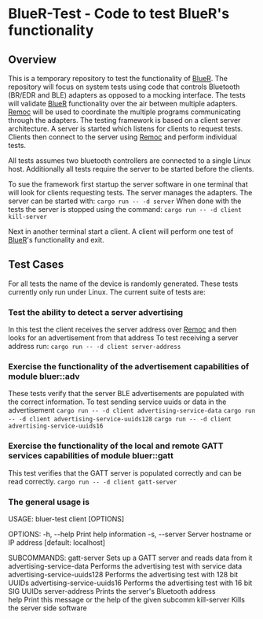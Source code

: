 # BlueR-Test - Code to test BlueR's functionality

## Overview
This is a temporary repository to test the functionality of [BlueR]. The repository will focus on system tests using code that controls Bluetooth (BR/EDR and BLE) adapters as opposed to a mocking interface. The tests will validate [BlueR] functionality over the air between multiple adapters. [Remoc] will be used to coordinate the multiple programs communicating through the adapters. The testing framework is based on a client server architecture. A server is started which listens for clients to request tests. Clients then connect to the server using [Remoc] and perform individual tests.

All tests assumes two bluetooth controllers are connected to a single Linux host. Additionally all tests require the server to be started before the clients. 

To sue the framework first startup the server software in one terminal that will look for clients requesting tests. The server manages the adapters. The server can be started with:
`cargo run -- -d server`
When done with the tests the server is stopped using the command:
`cargo run -- -d client kill-server`

Next in another terminal start a client. A client will perform one test of [BlueR]'s functionality and exit.

## Test Cases
For all tests the name of the device is randomly generated. These tests currently only run under Linux. The current suite of tests are:

### Test the ability to detect a server advertising
In this test the client receives the server address over [Remoc] and then looks for an advertisement from that address
To test receiving a server address run:
`cargo run -- -d client server-address`


### Exercise the functionality of the advertisement capabilities of module bluer::adv 
These tests verify that the server BLE advertisements are populated with the correct information.
To test sending service uuids or data in the advertisement
`cargo run -- -d client advertising-service-data`
`cargo run -- -d client advertising-service-uuids128`
`cargo run -- -d client advertising-service-uuids16`

### Exercise the functionality of the local and remote GATT services capabilities of module bluer::gatt
This test verifies that the GATT server is populated correctly and can be read correctly.
`cargo run -- -d client gatt-server`

### The general usage is
USAGE:
    bluer-test client [OPTIONS] <SUBCOMMAND>

OPTIONS:
    -h, --help               Print help information
    -s, --server <SERVER>    Server hostname or IP address [default: localhost]

SUBCOMMANDS:
    gatt-server                     Sets up a GATT server and reads data from it
    advertising-service-data        Performs the advertising test with service data
    advertising-service-uuids128    Performs the advertising test with 128 bit UUIDs
    advertising-service-uuids16     Performs the advertising test with 16 bit SIG UUIDs 
    server-address                  Prints the server's Bluetooth address  
    help                            Print this message or the help of the given subcomm
    kill-server                     Kills the server side software

[BlueR]: https://github.com/bluez/bluer
[Remoc]: https://crates.io/crates/remoc
